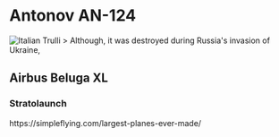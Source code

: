 <title>The 3 Coolest and Largest Planes</title>
<h1>Antonov AN-124</h1>
<img src="pic_trulli.jpg" alt="Italian Trulli">
> Although, it was destroyed during Russia's invasion of Ukraine, 
<h2>Airbus Beluga XL</h2>

<h3>Stratolaunch</h3>
https://simpleflying.com/largest-planes-ever-made/
